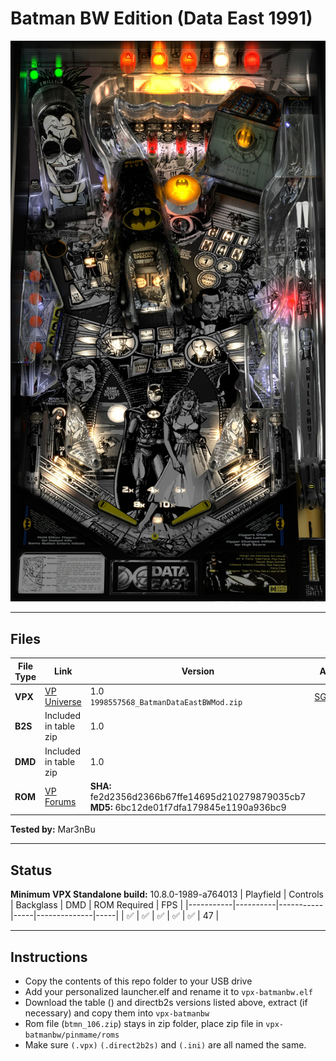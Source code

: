 # Batman BW Edition (Data East 1991)

![Table Preview](../../images/vpx-batmanbw.jpg)

---

## Files
| File Type | Link | Version | Author | 
|-----------|--------|----------|--------------|
| **VPX** | [VP Universe](https://vpuniverse.com/files/file/6977-batman-data-east-1991-sg1bson-bw-mod/) | 1.0 <br />`1998557568_BatmanDataEastBWMod.zip` | [SG1bsoN](https://vpuniverse.com/profile/34010-sg1bson/) |
| **B2S** | Included in table zip | 1.0 | |
| **DMD** | Included in table zip | 1.0 | |
| **ROM** | [VP Forums](https://www.vpforums.org/index.php?app=downloads&showfile=832) | **SHA:** fe2d2356d2366b67ffe14695d210279879035cb7 <br /> **MD5:** 6bc12de01f7dfa179845e1190a936bc9 | |

**Tested by:** Mar3nBu

---

## Status 

**Minimum VPX Standalone build:** 10.8.0-1989-a764013
| Playfield | Controls | Backglass | DMD | ROM Required | FPS | 
|-----------|----------|-----------|-----|--------------|-----|
| :white_check_mark: | :white_check_mark: | :white_check_mark: | :white_check_mark: | :white_check_mark: | 47 |

---

## Instructions

- Copy the contents of this repo folder to your USB drive
- Add your personalized launcher.elf and rename it to `vpx-batmanbw.elf`
- Download the table () and directb2s versions listed above, extract (if necessary) and copy them into `vpx-batmanbw`
- Rom file (`btmn_106.zip`) stays in zip folder, place zip file in `vpx-batmanbw/pinmame/roms`
- Make sure `(.vpx)` `(.direct2b2s)` and `(.ini)` are all named the same.

